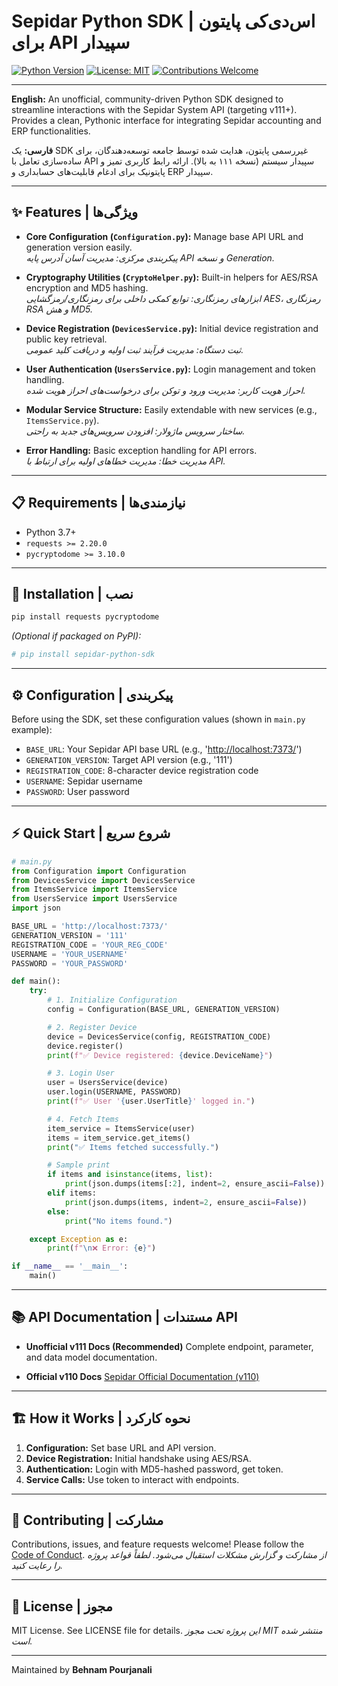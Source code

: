 # Sepidar Python SDK | اس‌دی‌کی پایتون برای API سپیدار

[![Python Version](https://img.shields.io/badge/python-3.7+-blue.svg)](https://www.python.org/downloads/)
[![License: MIT](https://img.shields.io/badge/License-MIT-yellow.svg)](https://opensource.org/licenses/MIT)
[![Contributions Welcome](https://img.shields.io/badge/contributions-welcome-brightgreen.svg?style=flat)](https://github.com/YOUR_USERNAME/YOUR_REPO/issues)

---

**English:** An unofficial, community-driven Python SDK designed to streamline interactions with the Sepidar System API (targeting v111+). Provides a clean, Pythonic interface for integrating Sepidar accounting and ERP functionalities.  

**فارسی:** یک SDK غیررسمی پایتون، هدایت شده توسط جامعه توسعه‌دهندگان، برای ساده‌سازی تعامل با API سپیدار سیستم (نسخه ۱۱۱ به بالا). ارائه رابط کاربری تمیز و پایتونیک برای ادغام قابلیت‌های حسابداری و ERP سپیدار.

---

## ✨ Features | ویژگی‌ها

- **Core Configuration (`Configuration.py`):** Manage base API URL and generation version easily.  
  *پیکربندی مرکزی: مدیریت آسان آدرس پایه API و نسخه Generation.*

- **Cryptography Utilities (`CryptoHelper.py`):** Built-in helpers for AES/RSA encryption and MD5 hashing.  
  *ابزارهای رمزنگاری: توابع کمکی داخلی برای رمزنگاری/رمزگشایی AES، رمزنگاری RSA و هش MD5.*

- **Device Registration (`DevicesService.py`):** Initial device registration and public key retrieval.  
  *ثبت دستگاه: مدیریت فرآیند ثبت اولیه و دریافت کلید عمومی.*

- **User Authentication (`UsersService.py`):** Login management and token handling.  
  *احراز هویت کاربر: مدیریت ورود و توکن برای درخواست‌های احراز هویت شده.*

- **Modular Service Structure:** Easily extendable with new services (e.g., `ItemsService.py`).  
  *ساختار سرویس ماژولار: افزودن سرویس‌های جدید به راحتی.*

- **Error Handling:** Basic exception handling for API errors.  
  *مدیریت خطا: مدیریت خطاهای اولیه برای ارتباط با API.*

---

## 📋 Requirements | نیازمندی‌ها

- Python 3.7+
- `requests >= 2.20.0`
- `pycryptodome >= 3.10.0`

---

## 🚀 Installation | نصب

```bash
pip install requests pycryptodome
````

*(Optional if packaged on PyPI):*

```bash
# pip install sepidar-python-sdk
```

---

## ⚙️ Configuration | پیکربندی

Before using the SDK, set these configuration values (shown in `main.py` example):

* `BASE_URL`: Your Sepidar API base URL (e.g., '[http://localhost:7373/](http://localhost:7373/)')
* `GENERATION_VERSION`: Target API version (e.g., '111')
* `REGISTRATION_CODE`: 8-character device registration code
* `USERNAME`: Sepidar username
* `PASSWORD`: User password

---

## ⚡ Quick Start | شروع سریع

```python
# main.py
from Configuration import Configuration
from DevicesService import DevicesService
from ItemsService import ItemsService
from UsersService import UsersService
import json

BASE_URL = 'http://localhost:7373/'
GENERATION_VERSION = '111'
REGISTRATION_CODE = 'YOUR_REG_CODE'
USERNAME = 'YOUR_USERNAME'
PASSWORD = 'YOUR_PASSWORD'

def main():
    try:
        # 1. Initialize Configuration
        config = Configuration(BASE_URL, GENERATION_VERSION)

        # 2. Register Device
        device = DevicesService(config, REGISTRATION_CODE)
        device.register()
        print(f"✅ Device registered: {device.DeviceName}")

        # 3. Login User
        user = UsersService(device)
        user.login(USERNAME, PASSWORD)
        print(f"✅ User '{user.UserTitle}' logged in.")

        # 4. Fetch Items
        item_service = ItemsService(user)
        items = item_service.get_items()
        print("✅ Items fetched successfully.")

        # Sample print
        if items and isinstance(items, list):
            print(json.dumps(items[:2], indent=2, ensure_ascii=False))
        elif items:
            print(json.dumps(items, indent=2, ensure_ascii=False))
        else:
            print("No items found.")

    except Exception as e:
        print(f"\n❌ Error: {e}")

if __name__ == '__main__':
    main()
```

---

## 📚 API Documentation | مستندات API

* **Unofficial v111 Docs (Recommended)**
  Complete endpoint, parameter, and data model documentation.

* **Official v110 Docs**
  [Sepidar Official Documentation (v110)](link)

---

## 🏗️ How it Works | نحوه کارکرد

1. **Configuration:** Set base URL and API version.
2. **Device Registration:** Initial handshake using AES/RSA.
3. **Authentication:** Login with MD5-hashed password, get token.
4. **Service Calls:** Use token to interact with endpoints.

---

## 🤝 Contributing | مشارکت

Contributions, issues, and feature requests welcome! Please follow the [Code of Conduct](link).
*از مشارکت و گزارش مشکلات استقبال می‌شود. لطفاً قواعد پروژه را رعایت کنید.*

---

## 📜 License | مجوز

MIT License. See LICENSE file for details.
*این پروژه تحت مجوز MIT منتشر شده است.*

---

Maintained by **Behnam Pourjanali**
